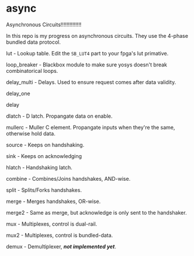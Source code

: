 # async
Asynchronous Circuits!!!!!!!!!!!!!!


In this repo is my progress on asynchronous circuits. They use the 4-phase bundled data protocol.

lut - Lookup table. Edit the `SB_LUT4` part to your fpga's lut primative.

loop_breaker - Blackbox module to make sure yosys doesn't break combinatorical loops.

delay_multi - Delays. Used to ensure request comes after data validity.

delay_one

delay

dlatch - D latch. Propangate data on enable.

mullerc - Muller C element. Propangate inputs when they're the same, otherwise hold data.

source - Keeps on handshaking.

sink - Keeps on acknowledging

hlatch - Handshaking latch.

combine - Combines/Joins handshakes, AND-wise.

split - Splits/Forks handshakes.

merge - Merges handshakes, OR-wise.

merge2 - Same as merge, but acknowledge is only sent to the handshaker.

mux - Multiplexes, control is dual-rail.

mux2 - Multiplexes, control is bundled-data.

demux - Demultiplexer, ***not implemented yet***.

